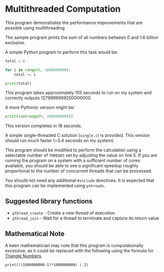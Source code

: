 Multithreaded Computation
=========================

This program demonstrates the performance improvements that are possible using multithreading.

The sample program prints the sum of all numbers between 0 and 1.6 billion exclusive.

A simple Python program to perform this task would be:

```python
total = 0

for i in range(0, 1600000000):
    total += i

print(total)
```

This program takes approximately 105 seconds to run on my system and correctly outputs 1279999999200000000.

A more Pythonic version might be:

```python
print(sum(range(0, 160000000)))
```

This version completes in 18 seconds.

A simple single-threaded C solution (`single.c`) is provided. This version should run much faster (~3.4 seconds on my system).

This program should be modified to perform the calculation using a selectable number of `THREADS` set by adjusting the value on line 5. If you are running the program on a system with a sufficient number of cores available, you should be able to see a significant speedup roughly proportional to the number of concurrent threads that can be processed.

You should not need any additional `#include` directives. It is expected that this program can be implemented using `pthreads`.

Suggested library functions
---------------------------

- `pthread_create` - Create a new thread of execution
- `pthread_join` - Wait for a thread to terminate and capture its return value

Mathematical Note
-----------------

A keen mathematician may note that this program is computationally excessive, as it could be replaced with the following using the formula for [Triangle Numbers](https://en.wikipedia.org/wiki/Triangular_number).

```
print(((1600000000-1)*1600000000) / 2)
```
